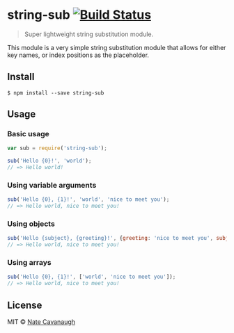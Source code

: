 # string-sub [![Build Status](https://travis-ci.org/natecavanaugh/string-sub.svg?branch=master)](https://travis-ci.org/natecavanaugh/string-sub)

> Super lightweight string substitution module.

This module is a very simple string substitution module that allows for either key names, or index positions as the placeholder.

## Install

```
$ npm install --save string-sub
```


## Usage

### Basic usage

```js
var sub = require('string-sub');

sub('Hello {0}!', 'world');
// => Hello world!
```

### Using variable arguments

```js
sub('Hello {0}, {1}!', 'world', 'nice to meet you');
// => Hello world, nice to meet you!
```

### Using objects

```js
sub('Hello {subject}, {greeting}!', {greeting: 'nice to meet you', subject: 'world'});
// => Hello world, nice to meet you!
```

### Using arrays

```js
sub('Hello {0}, {1}!', ['world', 'nice to meet you']);
// => Hello world, nice to meet you!
```



## License

MIT © [Nate Cavanaugh](http://alterform.com)